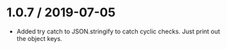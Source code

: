 # 1.0.7 / 2019-07-05

- Added try catch to JSON.stringify to catch cyclic checks. Just print out the object keys.
